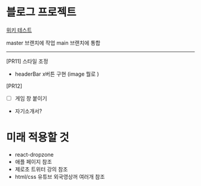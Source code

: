 # 블로그 프로젝트

[위키 테스트](https://github.com/CodeSoom/project-react-6-shongs27.wiki.git)

master 브랜치에 작업
main 브랜치에 통합

---

[PR11] 스타일 조정

- headerBar x버튼 구현 (image 뭘로 )

[PR12]

- [ ] 게임 창 붙이기
- 자기소개서?

# 미래 적용할 것

- react-dropzone
- 애플 페이지 참조
- 제로초 트위터 강의 참조
- html/css 유튜브 외국영상꺼 여러개 참조
